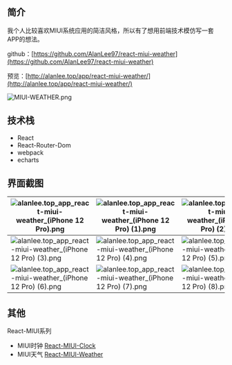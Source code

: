 ## 简介
我个人比较喜欢MIUI系统应用的简洁风格，所以有了想用前端技术模仿写一套APP的想法。

github：[https://github.com/AlanLee97/react-miui-weather](https://github.com/AlanLee97/react-miui-weather)

预览：[http://alanlee.top/app/react-miui-weather/](http://alanlee.top/app/react-miui-weather/)

![MIUI-WEATHER.png](https://cdn.nlark.com/yuque/0/2023/png/743297/1700894884227-a1fcb4b9-2e21-4b20-9a97-7a473f18c270.png#averageHue=%23d2d1d1&clientId=u3f6a7206-af9a-4&from=drop&id=c2opK&originHeight=400&originWidth=400&originalType=binary&ratio=1&rotation=0&showTitle=false&size=55869&status=done&style=none&taskId=uf899e7da-8ce5-4012-9bc5-dbb44042285&title=)

## 技术栈

- React
- React-Router-Dom
- webpack
- echarts

## 界面截图
| ![alanlee.top_app_react-miui-weather_(iPhone 12 Pro).png](https://cdn.nlark.com/yuque/0/2023/png/743297/1700894571147-b0e95402-7786-4c74-b89c-8f3928f6fafc.png#averageHue=%236796ec&clientId=u3f6a7206-af9a-4&from=paste&height=2532&id=u52969cea&originHeight=2532&originWidth=1170&originalType=binary&ratio=1&rotation=0&showTitle=false&size=259411&status=done&style=none&taskId=uf4982973-1598-431d-8f9c-43cbc942177&title=&width=1170) | ![alanlee.top_app_react-miui-weather_(iPhone 12 Pro) (1).png](https://cdn.nlark.com/yuque/0/2023/png/743297/1700894607686-baed9889-f7a2-42a7-84af-48bb2f88668e.png#averageHue=%236494e9&clientId=u3f6a7206-af9a-4&from=paste&height=2532&id=u5391a046&originHeight=2532&originWidth=1170&originalType=binary&ratio=1&rotation=0&showTitle=false&size=232264&status=done&style=none&taskId=u94f96023-f56b-4d83-b3d0-cbb53265ed5&title=&width=1170) | ![alanlee.top_app_react-miui-weather_(iPhone 12 Pro) (2).png](https://cdn.nlark.com/yuque/0/2023/png/743297/1700894632697-dd393d4c-b78c-4714-8b0f-1ce5c0956711.png#averageHue=%236494e9&clientId=u3f6a7206-af9a-4&from=paste&height=2532&id=u94f407ff&originHeight=2532&originWidth=1170&originalType=binary&ratio=1&rotation=0&showTitle=false&size=220057&status=done&style=none&taskId=u79608446-19c2-4dbf-943a-c4d1a0b8815&title=&width=1170) |
| --- | --- | --- |
| ![alanlee.top_app_react-miui-weather_(iPhone 12 Pro) (3).png](https://cdn.nlark.com/yuque/0/2023/png/743297/1700894657161-fb92fc6a-13de-40db-beb9-75ebdd2e5405.png#averageHue=%23769feb&clientId=u3f6a7206-af9a-4&from=paste&height=2532&id=ud107e3d2&originHeight=2532&originWidth=1170&originalType=binary&ratio=1&rotation=0&showTitle=false&size=208261&status=done&style=none&taskId=ue19aff74-fa08-4ed9-b92f-e2772b14a39&title=&width=1170) | ![alanlee.top_app_react-miui-weather_(iPhone 12 Pro) (4).png](https://cdn.nlark.com/yuque/0/2023/png/743297/1700894682992-cbb265af-7cc0-4870-8b1c-3ccf5f932759.png#averageHue=%23edf1f8&clientId=u3f6a7206-af9a-4&from=paste&height=2532&id=u04697c47&originHeight=2532&originWidth=1170&originalType=binary&ratio=1&rotation=0&showTitle=false&size=434082&status=done&style=none&taskId=u4d0fb498-cb98-4ad2-b2f4-06bf1a7e52a&title=&width=1170) | ![alanlee.top_app_react-miui-weather_(iPhone 12 Pro) (5).png](https://cdn.nlark.com/yuque/0/2023/png/743297/1700894699807-cca3b9c1-16f5-4f32-bd04-ec6e3030a22c.png#averageHue=%23fdfdfd&clientId=u3f6a7206-af9a-4&from=paste&height=2532&id=ue5931c6b&originHeight=2532&originWidth=1170&originalType=binary&ratio=1&rotation=0&showTitle=false&size=89773&status=done&style=none&taskId=u3dead09e-6141-430c-a56b-90d96044a54&title=&width=1170) |
| ![alanlee.top_app_react-miui-weather_(iPhone 12 Pro) (6).png](https://cdn.nlark.com/yuque/0/2023/png/743297/1700894725144-92dd7c35-a9c5-4b06-a6bd-b03471ff63fc.png#averageHue=%23fbf9f6&clientId=u3f6a7206-af9a-4&from=paste&height=2532&id=u5596b004&originHeight=2532&originWidth=1170&originalType=binary&ratio=1&rotation=0&showTitle=false&size=719124&status=done&style=none&taskId=ud5c78a32-a7ae-434e-9307-3ae40b251fa&title=&width=1170) | ![alanlee.top_app_react-miui-weather_(iPhone 12 Pro) (7).png](https://cdn.nlark.com/yuque/0/2023/png/743297/1700894762262-745a1c95-ecfd-4a4b-b91c-e291c2495d5e.png#averageHue=%23cfe3cc&clientId=u3f6a7206-af9a-4&from=paste&height=2532&id=uf82b9e3b&originHeight=2532&originWidth=1170&originalType=binary&ratio=1&rotation=0&showTitle=false&size=2982498&status=done&style=none&taskId=u2fbc3bb7-760c-4856-8d1a-6ee11933d34&title=&width=1170) | ![alanlee.top_app_react-miui-weather_(iPhone 12 Pro) (8).png](https://cdn.nlark.com/yuque/0/2023/png/743297/1700894783919-4b7bff97-8cb7-48cc-aa77-69395ab6c64c.png#averageHue=%23fafafa&clientId=u3f6a7206-af9a-4&from=paste&height=2532&id=u6c4a5341&originHeight=2532&originWidth=1170&originalType=binary&ratio=1&rotation=0&showTitle=false&size=165413&status=done&style=none&taskId=u26be97ba-40f4-4c3d-ad76-8463e0230a0&title=&width=1170) |

## 其他
React-MIUI系列

- MIUI时钟 [React-MIUI-Clock](https://github.com/AlanLee97/react-miui-clock)
- MIUI天气 [React-MIUI-Weather](https://github.com/AlanLee97/react-miui-weather)

